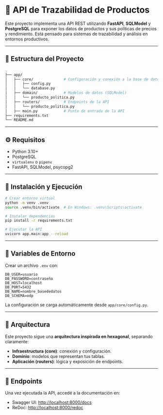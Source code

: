 
# 🧬 API de Trazabilidad de Productos

Este proyecto implementa una API REST utilizando **FastAPI**, **SQLModel** y **PostgreSQL** para exponer los datos de productos y sus políticas de precios y rendimiento. Está pensado para sistemas de trazabilidad y análisis en entornos productivos.

---

## 📁 Estructura del Proyecto

```bash
.
├── app/
│   ├── core/              # Configuración y conexión a la base de datos
│   │   ├── config.py
│   │   └── database.py
│   ├── domain/            # Modelos de datos (SQLModel)
│   │   └── producto_politica.py
│   ├── routers/           # Endpoints de la API
│   │   └── producto_politica.py
│   ├── main.py            # Punto de entrada de la API
├── requirements.txt
└── README.md
```

---

## ⚙️ Requisitos

- Python 3.10+
- PostgreSQL
- `virtualenv` o `pipenv`
- FastAPI, SQLModel, psycopg2

---

## 🚀 Instalación y Ejecución

```bash
# Crear entorno virtual
python -m venv .venv
source .venv/bin/activate  # En Windows: .venv\Scripts\activate

# Instalar dependencias
pip install -r requirements.txt

# Ejecutar la API
uvicorn app.main:app --reload
```

---

## 🔐 Variables de Entorno

Crear un archivo `.env` con:

```env
DB_USER=usuario
DB_PASSWORD=contraseña
DB_HOST=localhost
DB_PORT=5432
DB_NAME=nombre_basededatos
DB_SCHEMA=odp
```

La configuración se carga automáticamente desde `app/core/config.py`.

---

## 🧠 Arquitectura

Este proyecto sigue una **arquitectura inspirada en hexagonal**, separando claramente:

- **Infraestructura (core)**: conexión y configuración.
- **Dominio**: modelos que representan tus tablas.
- **Aplicación (routers)**: lógica y exposición de endpoints.

---

## 📡 Endpoints

Una vez ejecutada la API, accedé a la documentación en:

- Swagger UI: [http://localhost:8000/docs](http://localhost:8000/docs)
- ReDoc: [http://localhost:8000/redoc](http://localhost:8000/redoc)
